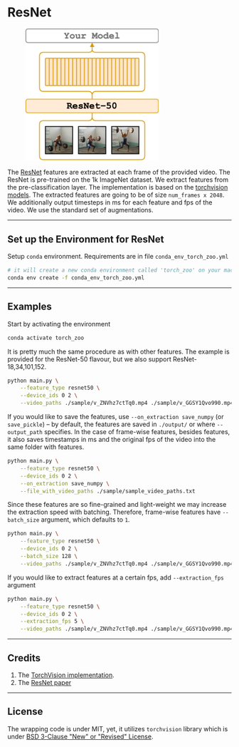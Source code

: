 # ResNet

<figure>
  <img src="../../_assets/resnet.png" width="300" />
</figure>

The [ResNet](https://arxiv.org/abs/1512.03385) features are extracted at each frame of the provided video.
The ResNet is pre-trained on the 1k ImageNet dataset.
We extract features from the pre-classification layer.
The implementation is based on the [torchvision models](https://pytorch.org/docs/1.6.0/torchvision/models.html#classification).
The extracted features are going to be of size `num_frames x 2048`.
We additionally output timesteps in ms for each feature and fps of the video. We use the standard set of augmentations.

---

## Set up the Environment for ResNet
Setup `conda` environment. Requirements are in file `conda_env_torch_zoo.yml`
```bash
# it will create a new conda environment called 'torch_zoo' on your machine
conda env create -f conda_env_torch_zoo.yml
```

---

## Examples
Start by activating the environment
```bash
conda activate torch_zoo
```

It is pretty much the same procedure as with other features. The example is provided for the ResNet-50 flavour, but we also support ResNet-18,34,101,152.
```bash
python main.py \
    --feature_type resnet50 \
    --device_ids 0 2 \
    --video_paths ./sample/v_ZNVhz7ctTq0.mp4 ./sample/v_GGSY1Qvo990.mp4
```
If you would like to save the features, use `--on_extraction save_numpy` (or `save_pickle`) – by default, the features are saved in `./output/` or where `--output_path` specifies. In the case of frame-wise features, besides features, it also saves timestamps in ms and the original fps of the video into the same folder with features.
```bash
python main.py \
    --feature_type resnet50 \
    --device_ids 0 2 \
    --on_extraction save_numpy \
    --file_with_video_paths ./sample/sample_video_paths.txt
```
Since these features are so fine-grained and light-weight we may increase the extraction speed with batching. Therefore, frame-wise features have `--batch_size` argument, which defaults to `1`.
```bash
python main.py \
    --feature_type resnet50 \
    --device_ids 0 2 \
    --batch_size 128 \
    --video_paths ./sample/v_ZNVhz7ctTq0.mp4 ./sample/v_GGSY1Qvo990.mp4
```
If you would like to extract features at a certain fps, add `--extraction_fps` argument
```bash
python main.py \
    --feature_type resnet50 \
    --device_ids 0 2 \
    --extraction_fps 5 \
    --video_paths ./sample/v_ZNVhz7ctTq0.mp4 ./sample/v_GGSY1Qvo990.mp4
```

---

## Credits
1. The [TorchVision implementation](https://pytorch.org/docs/1.6.0/torchvision/models.html#classification).
2. The [ResNet paper](https://arxiv.org/abs/1512.03385)

---

## License
The wrapping code is under MIT, yet, it utilizes `torchvision` library which is under [BSD 3-Clause "New" or "Revised" License](https://github.com/pytorch/vision/blob/master/LICENSE).
